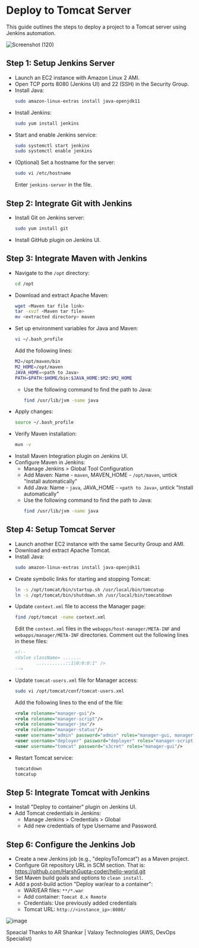 # Deploy to Tomcat Server

This guide outlines the steps to deploy a project to a Tomcat server using Jenkins automation.

![Screenshot (120)](https://github.com/HarshGupta-coder/JenkinsTomcatDeploy/assets/54001485/93bb7873-8eaa-43e8-9c43-32a4ce66c574)


## Step 1: Setup Jenkins Server

- Launch an EC2 instance with Amazon Linux 2 AMI.
- Open TCP ports 8080 (Jenkins UI) and 22 (SSH) in the Security Group.
- Install Java:
  ```bash
  sudo amazon-linux-extras install java-openjdk11
  ```
- Install Jenkins:
  ```bash
  sudo yum install jenkins
  ```
- Start and enable Jenkins service:
  ```bash
  sudo systemctl start jenkins
  sudo systemctl enable jenkins
  ```
- (Optional) Set a hostname for the server:
  ```bash
  sudo vi /etc/hostname
  ```
  Enter `jenkins-server` in the file.

## Step 2: Integrate Git with Jenkins

- Install Git on Jenkins server:
  ```bash
  sudo yum install git
  ```
- Install GitHub plugin on Jenkins UI.

## Step 3: Integrate Maven with Jenkins

- Navigate to the `/opt` directory:
  ```bash
  cd /opt
  ```
- Download and extract Apache Maven:
  ```bash
  wget <Maven tar file link>
  tar -xvzf <Maven tar file>
  mv <extracted directory> maven
  ```
- Set up environment variables for Java and Maven:
  ```bash
  vi ~/.bash_profile
  ```
  Add the following lines:
  ```bash
  M2=/opt/maven/bin
  M2_HOME=/opt/maven
  JAVA_HOME=<path to Java>
  PATH=$PATH:$HOME/bin:$JAVA_HOME:$M2:$M2_HOME
  ```
  - Use the following command to find the path to Java:
    ```bash
    find /usr/lib/jvm -name java
    ```
- Apply changes:
  ```bash
  source ~/.bash_profile
  ```
- Verify Maven installation:
  ```bash
  mvn -v
  ```
- Install Maven Integration plugin on Jenkins UI.
- Configure Maven in Jenkins:
  - Manage Jenkins > Global Tool Configuration
  - Add Maven: Name - `maven`, MAVEN_HOME - `/opt/maven`, untick "Install automatically"
  - Add Java: Name - `java`, JAVA_HOME - `<path to Java>`, untick "Install automatically"
  - Use the following command to find the path to Java:
    ```bash
    find /usr/lib/jvm -name java
    ```

## Step 4: Setup Tomcat Server

- Launch another EC2 instance with the same Security Group and AMI.
- Download and extract Apache Tomcat.
- Install Java:
  ```bash
  sudo amazon-linux-extras install java-openjdk11
  ```
- Create symbolic links for starting and stopping Tomcat:
  ```bash
  ln -s /opt/tomcat/bin/startup.sh /usr/local/bin/tomcatup
  ln -s /opt/tomcat/bin/shutdown.sh /usr/local/bin/tomcatdown
  ```
- Update `context.xml` file to access the Manager page:
  ```bash
  find /opt/tomcat -name context.xml
  ```
  Edit the `context.xml` files in the `webapps/host-manager/META-INF` and `webapps/manager/META-INF` directories. Comment out the following lines in these files:
  ```xml
  <!--
  <Valve className= .......
          ...........::1|0:0:0:1" />
  -->
  ```
- Update `tomcat-users.xml` file for Manager access:
  ```bash
  sudo vi /opt/tomcat/conf/tomcat-users.xml
  ```
  Add the following lines to the end of the file:
  ```xml
  <role rolename="manager-gui"/>
  <role rolename="manager-script"/>
  <role rolename="manager-jmx"/>
  <role rolename="manager-status"/>
  <user username="admin" password="admin" roles="manager-gui, manager-script, manager-jmx, manager-status"/>
  <user username="deployer" password="deployer" roles="manager-script"/>
  <user username="tomcat" password="s3cret" roles="manager-gui"/>
  ```
- Restart Tomcat service:
  ```bash
  tomcatdown
  tomcatup
  ```

## Step 5: Integrate Tomcat with Jenkins

- Install "Deploy to container" plugin on Jenkins UI.
- Add Tomcat credentials in Jenkins:
  - Manage Jenkins > Credentials > Global
  - Add new credentials of type Username and Password.

## Step 6: Configure the Jenkins Job

- Create a new Jenkins job (e.g., "deployToTomcat") as a Maven project.
- Configure Git repository URL in SCM section. That is: https://github.com/HarshGupta-coder/hello-world.git
- Set Maven build goals and options to `clean install`.
- Add a post-build action "Deploy war/ear to a container":
  - WAR/EAR files: `**/*.war`
  - Add container: `Tomcat 8.x Remote`
  - Credentials: Use previously added credentials
  - Tomcat URL: `http://<instance_ip>:8080/`

  
![image](https://github.com/HarshGupta-coder/JenkinsTomcatDeploy/assets/54001485/92a295de-35bc-4209-b871-e8a9187eb723)

Speacial Thanks to AR Shankar | Valaxy Technologies (AWS, DevOps Specialist)
